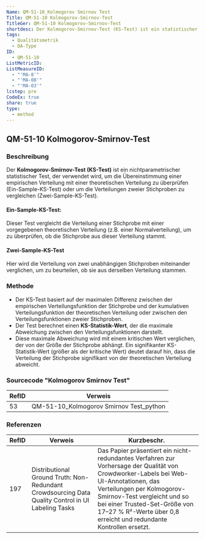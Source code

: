 ```yaml
---
Name: QM-51-10_Kolmogorov Smirnov Test
Title: QM-51-10 Kolmogorov-Smirnov-Test
TitleGer: QM-51-10 Kolmogorov-Smirnov-Test
shortdesc: Der Kolmogorov-Smirnov-Test (KS-Test) ist ein statistischer Test, der die Übereinstimmung zwischen einer Stichprobe und einer theoretischen Verteilung oder zwischen zwei Stichproben vergleicht, indem er die maximale Differenz zwischen ihren kumulativen Verteilungsfunktionen misst. Er hilft dabei zu bestimmen, ob die Stichproben aus der gleichen Verteilung stammen oder signifikante Unterschiede bestehen.
tags:
  - Qualitätsmetrik
  - DA-Type
ID:
  - QM-51-10
ListMetricID: 
ListMeasureID:
  - "'MA-8'"
  - "'MA-08'"
  - "'MA-03'"
lcstep: pre
CodeEx: true
share: true
type:
  - method
---
```

## QM-51-10 Kolmogorov-Smirnov-Test

### Beschreibung

Der **Kolmogorov-Smirnov-Test (KS-Test)** ist ein nichtparametrischer statistischer Test, der verwendet wird, um die Übereinstimmung einer empirischen Verteilung mit einer theoretischen Verteilung zu überprüfen (Ein-Sample-KS-Test) oder um die Verteilungen zweier Stichproben zu vergleichen (Zwei-Sample-KS-Test).

#### Ein-Sample-KS-Test:
    
Dieser Test vergleicht die Verteilung einer Stichprobe mit einer vorgegebenen theoretischen Verteilung (z.B. einer Normalverteilung), um zu überprüfen, ob die Stichprobe aus dieser Verteilung stammt.

#### Zwei-Sample-KS-Test
    
Hier wird die Verteilung von zwei unabhängigen Stichproben miteinander verglichen, um zu beurteilen, ob sie aus derselben Verteilung stammen.


### Methode

- Der KS-Test basiert auf der maximalen Differenz zwischen der empirischen Verteilungsfunktion der Stichprobe und der kumulativen Verteilungsfunktion der theoretischen Verteilung oder zwischen den Verteilungsfunktionen zweier Stichproben.
- Der Test berechnet einen **KS-Statistik-Wert**, der die maximale Abweichung zwischen den Verteilungsfunktionen darstellt.
- Diese maximale Abweichung wird mit einem kritischen Wert verglichen, der von der Größe der Stichprobe abhängt. Ein signifikanter KS-Statistik-Wert (größer als der kritische Wert) deutet darauf hin, dass die Verteilung der Stichprobe signifikant von der theoretischen Verteilung abweicht.

### Sourcecode "Kolmogorov Smirnov Test"

| RefID | Verweis                                 |
| ----- | --------------------------------------- |
| 53    | QM-51-10_Kolmogorov Smirnov Test_python |



### Referenzen

| RefID | Verweis                                                                                              | Kurzbeschr.                                                                                                                                                                                                                                                                                             |
| ----- | ---------------------------------------------------------------------------------------------------- | ------------------------------------------------------------------------------------------------------------------------------------------------------------------------------------------------------------------------------------------------------------------------------------------------------- |
| 197   |  Distributional Ground Truth: Non-Redundant Crowdsourcing Data Quality Control in UI Labeling Tasks  | Das Papier präsentiert ein nicht-redundantes Verfahren zur Vorhersage der Qualität von Crowdworker-Labels bei Web-UI-Annotationen, das Verteilungen per Kolmogorov-Smirnov-Test vergleicht und so bei einer Trusted-Set-Größe von 17–27 % R²-Werte über 0,8 erreicht und redundante Kontrollen ersetzt. |



